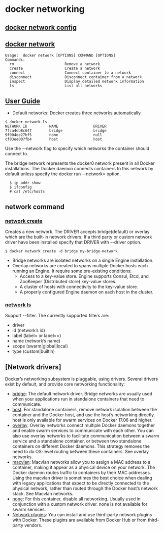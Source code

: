 # docker networking

## [docker network config](https://docs.docker.com/network/)

## [docker network](https://docs.docker.com/engine/reference/commandline/network/)
```
Usage:  docker network [OPTIONS] COMMAND [OPTIONS]
Commands:
  rm                       Remove a network
  create                   Create a network
  connect                  Connect container to a network
  disconnect               Disconnect container from a network
  inspect                  Display detailed network information
  ls                       List all networks
```

## [User Guide](https://docs.docker.com/v17.09/engine/userguide/networking/)
- Default networks: Docker creates three networks automatically. 
```
$ docker network ls
NETWORK ID          NAME                DRIVER
7fca4eb8c647        bridge              bridge
9f904ee27bf5        none                null
cf03ee007fb4        host                host
```
Use the --network flag to specify which networks the container should connect to.

The bridge network represents the docker0 network present in all Docker installations. The Docker daemon connects containers to this network by default unless specify the docker run --network=<NETWORK> option.
```
  $ ip addr show
  $ ifconfig
  # cat /etc/hosts
```

## network command

### [network create](https://docs.docker.com/engine/reference/commandline/network_create/)
Creates a new network. The DRIVER accepts bridge(default) or overlay which are the built-in network drivers. If a third party or custom network driver have been installed specify that DRIVER with --driver option.
```
$ docker network create -d bridge my-bridge-network
```
- Bridge networks are isolated networks on a single Engine installation. 
- Overlay networks are created to spans multiple Docker hosts each running an Engine. It require some pre-existing conditions:
    - Access to a key-value store. Engine supports Consul, Etcd, and ZooKeeper (Distributed store) key-value stores.
    - A cluster of hosts with connectivity to the key-value store.
    - A properly configured Engine daemon on each host in the cluster.

### [network ls](https://docs.docker.com/engine/reference/commandline/network_ls/)
Support --filter. The currently supported filters are:
- driver
- id (network’s id)
- label (label=<key> or label=<key>=<value>)
- name (network’s name)
- scope (swarm|global|local)
- type (custom|builtin)
  
## [Network drivers]
Docker’s networking subsystem is pluggable, using drivers. Several drivers exist by default, and provide core networking functionality:
- [bridge](https://docs.docker.com/network/bridge/): The default network driver. Bridge networks are usually used when your applications run in standalone containers that need to communicate. 
- [host](https://docs.docker.com/network/host/): For standalone containers, remove network isolation between the container and the Docker host, and use the host’s networking directly. host is only available for swarm services on Docker 17.06 and higher.
- [overlay](https://docs.docker.com/network/overlay/): Overlay networks connect multiple Docker daemons together and enable swarm services to communicate with each other. You can also use overlay networks to facilitate communication between a swarm service and a standalone container, or between two standalone containers on different Docker daemons. This strategy removes the need to do OS-level routing between these containers. See overlay networks.
- [macvlan](https://docs.docker.com/network/macvlan/): Macvlan networks allow you to assign a MAC address to a container, making it appear as a physical device on your network. The Docker daemon routes traffic to containers by their MAC addresses. Using the macvlan driver is sometimes the best choice when dealing with legacy applications that expect to be directly connected to the physical network, rather than routed through the Docker host’s network stack. See Macvlan networks.
- [none](https://docs.docker.com/network/none/): For this container, disable all networking. Usually used in conjunction with a custom network driver. none is not available for swarm services. 
- [Network plugins](https://hub.docker.com/search?category=network&q=&type=plugin): You can install and use third-party network plugins with Docker. These plugins are available from Docker Hub or from third-party vendors. 
